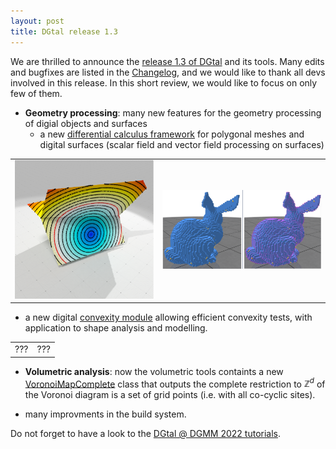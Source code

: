 ```yaml
---
layout: post
title: DGtal release 1.3
---
```


We are thrilled to announce the [release  1.3 of DGtal](https://github.com/DGtal-team/DGtal/releases/tag/1.3) and its tools. Many edits and bugfixes are listed in the [Changelog](https://github.com/DGtal-team/DGtal/blob/master/ChangeLog.md), and we would like to thank all devs involved in this release. In this short review, we would like to focus on only few of them.


* **Geometry processing**: many new features for the geometry processing of digial objects and surfaces
  * a new [differential calculus framework](https://dgtal-team.github.io/doc-nightly/modulePolygonalCalculus.html) for polygonal meshes and digital surfaces (scalar field and vector field processing on surfaces)

| | |
|---|---|
| ![](../img/polydec.png)| ![](../img/vf.png)|

  * a new digital [convexity module](https://dgtal.org/doc/stable/moduleDigitalConvexity.html) allowing efficient convexity tests, with application to shape analysis and modelling.

  | | |
  |---|---|
  |  ??? |  ??? |


* **Volumetric analysis**: now the volumetric tools containts a new [VoronoiMapComplete](https://dgtal-team.github.io/doc-nightly/moduleVolumetric.html#vorocomplete) class that outputs the complete restriction to $\mathbb{Z}^d$ of the Voronoi diagram is a set of grid points (i.e. with all co-cyclic sites).

* many improvments in the build system.

Do not forget to have a look to the [DGtal @ DGMM 2022 tutorials](https://dgtal.org/2022-11-06-dgtal-dgmm/).
